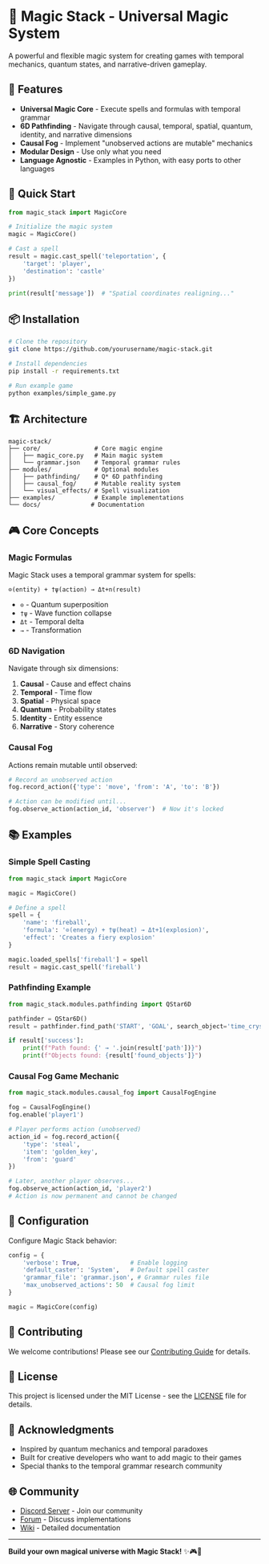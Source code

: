# 🔮 Magic Stack - Universal Magic System

A powerful and flexible magic system for creating games with temporal mechanics, quantum states, and narrative-driven gameplay.

## 🌟 Features

- **Universal Magic Core** - Execute spells and formulas with temporal grammar
- **6D Pathfinding** - Navigate through causal, temporal, spatial, quantum, identity, and narrative dimensions
- **Causal Fog** - Implement "unobserved actions are mutable" mechanics
- **Modular Design** - Use only what you need
- **Language Agnostic** - Examples in Python, with easy ports to other languages

## 🚀 Quick Start

```python
from magic_stack import MagicCore

# Initialize the magic system
magic = MagicCore()

# Cast a spell
result = magic.cast_spell('teleportation', {
    'target': 'player',
    'destination': 'castle'
})

print(result['message'])  # "Spatial coordinates realigning..."
```

## 📦 Installation

```bash
# Clone the repository
git clone https://github.com/yourusername/magic-stack.git

# Install dependencies
pip install -r requirements.txt

# Run example game
python examples/simple_game.py
```

## 🏗️ Architecture

```
magic-stack/
├── core/               # Core magic engine
│   ├── magic_core.py   # Main magic system
│   └── grammar.json    # Temporal grammar rules
├── modules/            # Optional modules
│   ├── pathfinding/    # Q* 6D pathfinding
│   ├── causal_fog/     # Mutable reality system
│   └── visual_effects/ # Spell visualization
├── examples/           # Example implementations
└── docs/              # Documentation
```

## 🎮 Core Concepts

### Magic Formulas

Magic Stack uses a temporal grammar system for spells:

```
⊙(entity) + †ψ(action) → Δt+n(result)
```

- `⊙` - Quantum superposition
- `†ψ` - Wave function collapse
- `Δt` - Temporal delta
- `→` - Transformation

### 6D Navigation

Navigate through six dimensions:
1. **Causal** - Cause and effect chains
2. **Temporal** - Time flow
3. **Spatial** - Physical space
4. **Quantum** - Probability states
5. **Identity** - Entity essence
6. **Narrative** - Story coherence

### Causal Fog

Actions remain mutable until observed:

```python
# Record an unobserved action
fog.record_action({'type': 'move', 'from': 'A', 'to': 'B'})

# Action can be modified until...
fog.observe_action(action_id, 'observer')  # Now it's locked
```

## 📚 Examples

### Simple Spell Casting

```python
from magic_stack import MagicCore

magic = MagicCore()

# Define a spell
spell = {
    'name': 'fireball',
    'formula': '⊙(energy) + †ψ(heat) → Δt+1(explosion)',
    'effect': 'Creates a fiery explosion'
}

magic.loaded_spells['fireball'] = spell
result = magic.cast_spell('fireball')
```

### Pathfinding Example

```python
from magic_stack.modules.pathfinding import QStar6D

pathfinder = QStar6D()
result = pathfinder.find_path('START', 'GOAL', search_object='time_crystal')

if result['success']:
    print(f"Path found: {' → '.join(result['path'])}")
    print(f"Objects found: {result['found_objects']}")
```

### Causal Fog Game Mechanic

```python
from magic_stack.modules.causal_fog import CausalFogEngine

fog = CausalFogEngine()
fog.enable('player1')

# Player performs action (unobserved)
action_id = fog.record_action({
    'type': 'steal',
    'item': 'golden_key',
    'from': 'guard'
})

# Later, another player observes...
fog.observe_action(action_id, 'player2')
# Action is now permanent and cannot be changed
```

## 🔧 Configuration

Configure Magic Stack behavior:

```python
config = {
    'verbose': True,              # Enable logging
    'default_caster': 'System',   # Default spell caster
    'grammar_file': 'grammar.json', # Grammar rules file
    'max_unobserved_actions': 50  # Causal fog limit
}

magic = MagicCore(config)
```

## 🤝 Contributing

We welcome contributions! Please see our [Contributing Guide](CONTRIBUTING.md) for details.

## 📄 License

This project is licensed under the MIT License - see the [LICENSE](LICENSE) file for details.

## 🙏 Acknowledgments

- Inspired by quantum mechanics and temporal paradoxes
- Built for creative developers who want to add magic to their games
- Special thanks to the temporal grammar research community

## 🌐 Community

- [Discord Server](#) - Join our community
- [Forum](#) - Discuss implementations
- [Wiki](#) - Detailed documentation

---

**Build your own magical universe with Magic Stack!** ✨🎮🔮